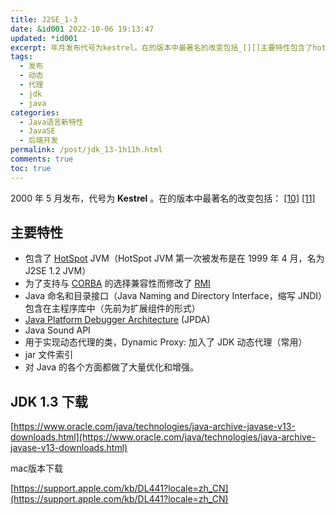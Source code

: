 ```yaml
---
title: J2SE_1-3
date: &id001 2022-10-06 19:13:47
updated: *id001
excerpt: 年月发布代号为kestrel。在的版本中最著名的改变包括_[][]主要特性包含了hotspotjvm（hotspotjvm第一次被发布是在年月名为jsejvm）为了支持与corba的选择兼容性而修改了rmijava命名和目录接口（javanaminganddirectoryinterface缩写jndi）包含在主程序库中（先前为扩展组件的形式）javaplatformdebuggerarchitecture(jpda)javasoundapi用于实现动态代理的类dynamicproxy_加入了jdk动态代
tags:
  - 发布
  - 动态
  - 代理
  - jdk
  - java
categories:
  - Java语言新特性
  - JavaSE
  - 后端开发
permalink: /post/jdk_13-1h11h.html
comments: true
toc: true
---
```

2000 年 5 月发布，代号为 **Kestrel** 。在的版本中最著名的改变包括： [[10]](https://zh.wikipedia.org/zh-cn/Java%E7%89%88%E6%9C%AC%E6%AD%B7%E5%8F%B2#cite_note-pr13-10) [[11]](https://zh.wikipedia.org/zh-cn/Java%E7%89%88%E6%9C%AC%E6%AD%B7%E5%8F%B2#cite_note-ch13-11)

## 主要特性

* 包含了 [HotSpot](https://zh.wikipedia.org/wiki/HotSpot "HotSpot") JVM（HotSpot JVM 第一次被发布是在 1999 年 4 月，名为 J2SE 1.2 JVM）
* 为了支持与 [CORBA](https://zh.wikipedia.org/wiki/CORBA "CORBA") 的选择兼容性而修改了 [RMI](https://zh.wikipedia.org/wiki/Java%E8%BF%9C%E7%A8%8B%E6%96%B9%E6%B3%95%E8%B0%83%E7%94%A8 "Java远程方法调用")
* Java 命名和目录接口（Java Naming and Directory Interface，缩写 JNDI）包含在主程序库中（先前为扩展组件的形式）
* [Java Platform Debugger Architecture](https://zh.wikipedia.org/wiki/JPDA "JPDA") (JPDA)
* Java Sound API
* 用于实现动态代理的类，Dynamic Proxy: 加入了 JDK 动态代理（常用）
* jar 文件索引
* 对 Java 的各个方面都做了大量优化和增强。

## JDK 1.3 下载

[https://www.oracle.com/java/technologies/java-archive-javase-v13-downloads.html](https://www.oracle.com/java/technologies/java-archive-javase-v13-downloads.html)

mac版本下载

[https://support.apple.com/kb/DL441?locale=zh_CN](https://support.apple.com/kb/DL441?locale=zh_CN)

‍